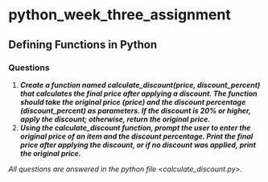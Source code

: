 # python_week_three_assignment
## Defining Functions in Python

### **Questions**
1. ***Create a function named calculate_discount(price, discount_percent) that calculates the final price after applying a discount. The function should take the original price (price) and the discount percentage (discount_percent) as parameters. If the discount is 20% or higher, apply the discount; otherwise, return the original price.*** 
2. ***Using the calculate_discount function, prompt the user to enter the original price of an item and the discount percentage. Print the final price after applying the discount, or if no discount was applied, print the original price.***

*All questions are answered in the python file <calculate_discount.py>.*